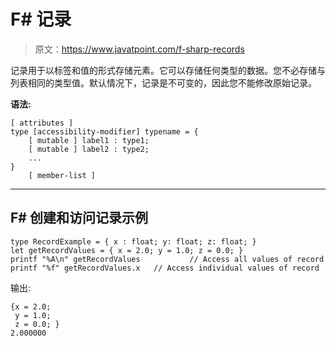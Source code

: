# F# 记录

> 原文：<https://www.javatpoint.com/f-sharp-records>

记录用于以标签和值的形式存储元素。它可以存储任何类型的数据。您不必存储与列表相同的类型值。默认情况下，记录是不可变的，因此您不能修改原始记录。

**语法:**

```
[ attributes ]
type [accessibility-modifier] typename = {
    [ mutable ] label1 : type1;
    [ mutable ] label2 : type2;
    ...
}
    [ member-list ]

```

* * *

## F# 创建和访问记录示例

```
type RecordExample = { x : float; y: float; z: float; }
let getRecordValues = { x = 2.0; y = 1.0; z = 0.0; }
printf "%A\n" getRecordValues         	// Access all values of record
printf "%f" getRecordValues.x	// Access individual values of record

```

输出:

```
{x = 2.0;
 y = 1.0;
 z = 0.0; }
2.000000

```